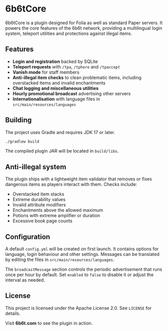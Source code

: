 # 6b6tCore

6b6tCore is a plugin designed for Folia as well as standard Paper servers. It powers the core features of the 6b6t network, providing a multilingual login system, teleport utilities and protections against illegal items.

## Features

- **Login and registration** backed by SQLite
- **Teleport requests** with `/tpa`, `/tphere` and `/tpaccept`
- **Vanish mode** for staff members
- **Anti-illegal item checks** to clean problematic items, including overstacked
  items and invalid enchantments
- **Chat logging and miscellaneous utilities**
- **Hourly promotional broadcast** advertising other servers
- **Internationalisation** with language files in `src/main/resources/languages`

## Building

The project uses Gradle and requires JDK 17 or later.

```bash
./gradlew build
```

The compiled plugin JAR will be located in `build/libs`.

## Anti-illegal system

The plugin ships with a lightweight item validator that removes or fixes
dangerous items as players interact with them. Checks include:

- Overstacked item stacks
- Extreme durability values
- Invalid attribute modifiers
- Enchantments above the allowed maximum
- Potions with extreme amplifier or duration
- Excessive book page counts

## Configuration

A default `config.yml` will be created on first launch. It contains options for language, login behaviour and other settings. Messages can be translated by editing the files in `src/main/resources/languages`.

The `broadcastMessage` section controls the periodic advertisement that runs once per hour by default. Set `enabled` to `false` to disable it or adjust the interval as needed.

## License

This project is licensed under the Apache License 2.0. See `LICENSE` for details.

Visit **6b6t.com** to see the plugin in action.
